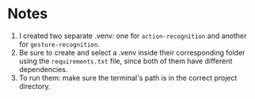 # Notes

1. I created two separate .venv: one for `action-recognition` and another for `gesture-recognition`.
2. Be sure to create and select a .venv inside their corresponding folder using the `requirements.txt` file, since both of them have different dependencies.
3. To run them: make sure the terminal's path is in the correct project directory.
